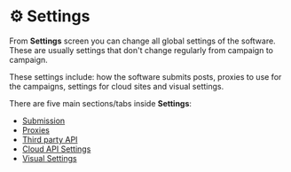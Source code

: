 # ⚙ Settings

From **Settings** screen you can change all global settings of the software. These are usually settings that don't change regularly from campaign to campaign.

These settings include: how the software submits posts, proxies to use for the campaigns, settings for cloud sites and visual settings.

There are five main sections/tabs inside **Settings**:

* [Submission](submission.md)
* [Proxies](proxies.md)
* [Third party API](third-party-api.md)
* [Cloud API Settings](cloud-api-settings.md)
* [Visual Settings](visual-settings.md)
